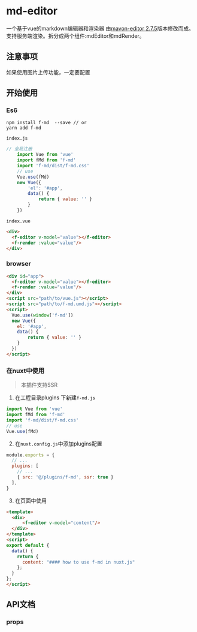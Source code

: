 # md-editor
一个基于vue的markdown编辑器和渲染器
由[mavon-editor 2.7.5](https://github.com/hinesboy/mavonEditor)版本修改而成。支持服务端渲染。拆分成两个组件:mdEditor和mdRender。

## 注意事项
 如果使用图片上传功能，一定要配置
## 开始使用

### Es6

```shell
npm install f-md  --save // or
yarn add f-md
```
`index.js`
```javascript
// 全局注册
    import Vue from 'vue'
    import fMd from 'f-md'
    import 'f-md/dist/f-md.css'
    // use
    Vue.use(fMd)
    new Vue({
        'el': '#app',
        data() {
            return { value: '' }
        }
    })
```
`index.vue`
```html
<div>
  <f-editor v-model="value"></f-editor>
  <f-render :value="value"/>
</div>
```


### browser
```html
<div id="app">
  <f-editor v-model="value"></f-editor>
  <f-render :value="value"/>
</div>
<script src="path/to/vue.js"></script>
<script src="path/to/f-md.umd.js"></script>
<script>
  Vue.use(window['f-md'])
  new Vue({
    el: '#app',
    data() {
        return { value: '' }
    }
  })
</script>
```

### 在nuxt中使用
> 本插件支持SSR
1. 在工程目录plugins 下新建`f-md.js`
  ```javascript
  import Vue from 'vue'
  import fMd from 'f-md'
  import 'f-md/dist/f-md.css'
  // use
  Vue.use(fMd)
  ```

2. 在`nuxt.config.js`中添加plugins配置
```javascript
module.exports = {
  // ...
  plugins: [
    // ...
    { src: '@/plugins/f-md', ssr: true }
  ],
}
```

3. 在页面中使用

```html
<template>
  <div>
      <f-editor v-model="content"/>
  </div>
</template>
<script>
export default {
  data() {
    return {
      content: "#### how to use f-md in nuxt.js"
    };
  }
};
</script>
```
## API文档

### props

